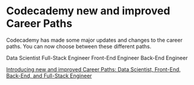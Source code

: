 # Codecademy new and improved Career Paths

Codecademy has made some major updates and changes to the career paths. You can now choose between these different paths.

Data Scientist
Full-Stack Engineer
Front-End Engineer
Back-End Engineer

[Introducing new and improved Career Paths: Data Scientist, Front-End, Back-End, and Full-Stack Engineer](https://news.codecademy.com/new-and-improved-career-paths/?utm_source=customer_io&utm_medium=email&utm_campaign=cp_pp_2020&utm_content=week_1_free)